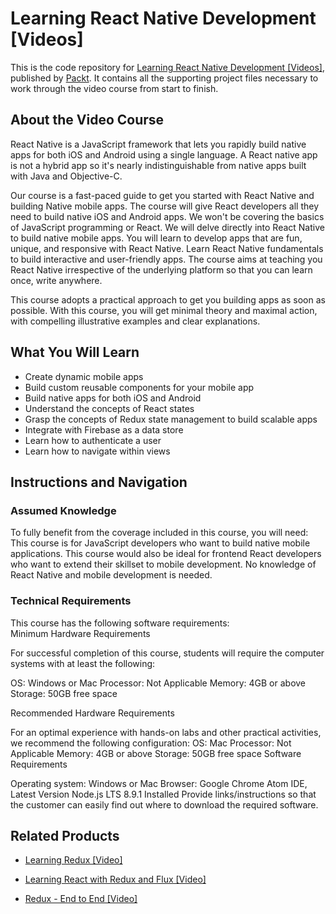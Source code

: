 # Learning React Native Development [Videos]

This is the code repository for [Learning React Native Development [Videos]](https://www.packtpub.com/application-development/learning-react-native-development-videos?utm_source=github&utm_medium=repository&utm_campaign=9781789138092), published by [Packt](https://www.packtpub.com/?utm_source=github). It contains all the supporting project files necessary to work through the video course from start to finish.
## About the Video Course
React Native is a JavaScript framework that lets you rapidly build native apps for both iOS and Android using a single language. A React native app is not a hybrid app so it's nearly indistinguishable from native apps built with Java and Objective-C. 

Our course is a fast-paced guide to get you started with React Native and building Native mobile apps. The course will give React developers all they need to build native iOS and Android apps. We won't be covering the basics of JavaScript programming or React. We will delve directly into React Native to build native mobile apps. You will learn to develop apps that are fun, unique, and responsive with React Native. Learn React Native fundamentals to build interactive and user-friendly apps. The course aims at teaching you React Native irrespective of the underlying platform so that you can learn once, write anywhere. 

This course adopts a practical approach to get you building apps as soon as possible. With this course, you will get minimal theory and maximal action, with compelling illustrative examples and clear explanations.

<H2>What You Will Learn</H2>
<DIV class=book-info-will-learn-text>
<UL>
<LI>Create dynamic mobile apps 
<LI>Build custom reusable components for your mobile app 
<LI>Build native apps for both iOS and Android 
<LI>Understand the concepts of React states 
<LI>Grasp the concepts of Redux state management to build scalable apps 
<LI>Integrate with Firebase as a data store 
<LI>Learn how to authenticate a user 
<LI>Learn how to navigate within views </LI></UL></DIV>

## Instructions and Navigation
### Assumed Knowledge
To fully benefit from the coverage included in this course, you will need:<br/>
This course is for JavaScript developers who want to build native mobile applications. This course would also be ideal for frontend React developers who want to extend their skillset to mobile development. No knowledge of React Native and mobile development is needed.

### Technical Requirements
This course has the following software requirements:<br/>
Minimum Hardware Requirements

For successful completion of this course, students will require the computer systems with at least the following:

OS: Windows or Mac
Processor: Not Applicable
Memory: 4GB or above
Storage: 50GB free space
 

Recommended Hardware Requirements

For an optimal experience with hands-on labs and other practical activities, we recommend the following configuration:
OS: Mac
Processor: Not Applicable
Memory: 4GB or above
Storage: 50GB free space
Software Requirements

Operating system: Windows or Mac
Browser: Google Chrome
Atom IDE, Latest Version
Node.js LTS 8.9.1 Installed
Provide links/instructions so that the customer can easily find out where to download the required software.

## Related Products
* [Learning Redux [Video]](https://www.packtpub.com/web-development/learning-redux-video?utm_source=github&utm_medium=repository&utm_campaign=9781787125810)

* [Learning React with Redux and Flux [Video]](https://www.packtpub.com/web-development/learning-react-redux-and-flux-video?utm_source=github&utm_medium=repository&utm_campaign=9781787285996)

* [Redux - End to End [Video]](https://www.packtpub.com/application-development/redux-–-end-end-video?utm_source=github&utm_medium=repository&utm_campaign=9781788394277)



